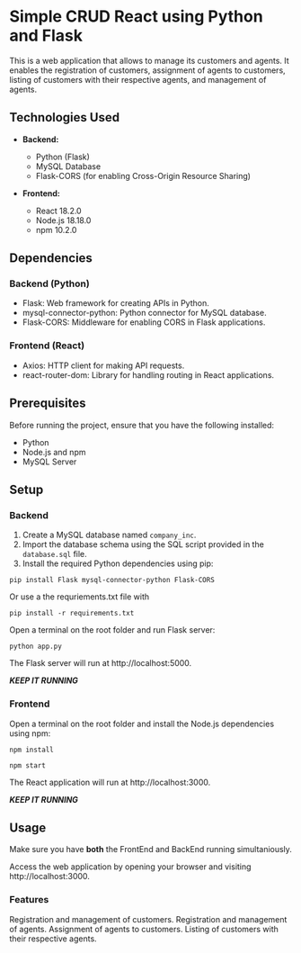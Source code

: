 # Simple CRUD React using Python and Flask

This is a web application that allows to manage its customers and agents. It enables the registration of customers, assignment of agents to customers, listing of customers with their respective agents, and management of agents.

## Technologies Used

- **Backend:**
  - Python (Flask)
  - MySQL Database
  - Flask-CORS (for enabling Cross-Origin Resource Sharing)

- **Frontend:**
  - React 18.2.0
  - Node.js 18.18.0
  - npm 10.2.0

## Dependencies

### Backend (Python)

- Flask: Web framework for creating APIs in Python.
- mysql-connector-python: Python connector for MySQL database.
- Flask-CORS: Middleware for enabling CORS in Flask applications.

### Frontend (React)

- Axios: HTTP client for making API requests.
- react-router-dom: Library for handling routing in React applications.

## Prerequisites

Before running the project, ensure that you have the following installed:

- Python
- Node.js and npm
- MySQL Server

## Setup

### Backend

1. Create a MySQL database named `company_inc`.
2. Import the database schema using the SQL script provided in the `database.sql` file.
3. Install the required Python dependencies using pip:

```
pip install Flask mysql-connector-python Flask-CORS
```
Or use a the requriements.txt file with 
```
pip install -r requirements.txt
```
Open a terminal on the root folder and run Flask server:
```
python app.py
```
The Flask server will run at http://localhost:5000.

**_KEEP IT RUNNING_**

### Frontend
Open a terminal on the root folder and install the Node.js dependencies using npm:

```
npm install
```
```
npm start
```
The React application will run at http://localhost:3000.

**_KEEP IT RUNNING_**

## Usage
Make sure you have **both** the FrontEnd and BackEnd running simultaniously.

Access the web application by opening your browser and visiting http://localhost:3000.
### Features
Registration and management of customers.
Registration and management of agents.
Assignment of agents to customers.
Listing of customers with their respective agents.
